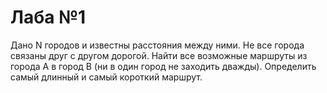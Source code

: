 # Лаба №1
Дано N городов и известны расстояния между ними. Не все города связаны друг с другом дорогой. Найти все возможные маршруты из города
	A в город B (ни в один город не заходить дважды). Определить самый длинный и самый короткий маршрут.
